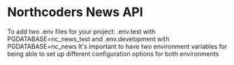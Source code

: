 # Northcoders News API

To add two .env files for your project: .env.test with PGDATABASE=nc_news_test and .env.development with PGDATABASE=nc_news
It's important to have two environment variables for being able to set up different configuration options for both environments
